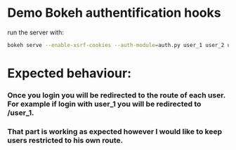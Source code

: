 # Demo Bokeh authentification hooks

run the server with:

```bash
bokeh serve --enable-xsrf-cookies --auth-module=auth.py user_1 user_2 user_3
```

# Expected behaviour:

### Once you login you will be redirected to the route of each user. For example if login with user_1 you will be redirected to /user_1. 

### That part is working as expected however I would like to keep users restricted to his own route. 